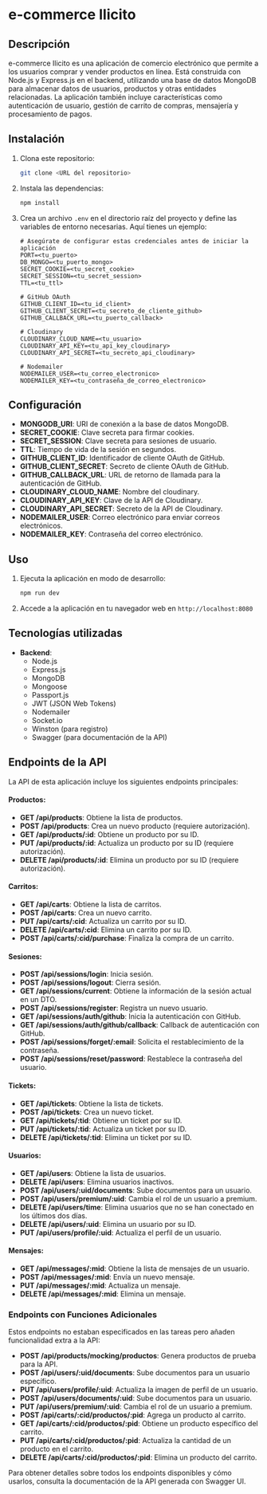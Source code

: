 # e-commerce Ilicito

## Descripción
e-commerce Ilicito es una aplicación de comercio electrónico que permite a los usuarios comprar y vender productos en línea. Está construida con Node.js y Express.js en el backend, utilizando una base de datos MongoDB para almacenar datos de usuarios, productos y otras entidades relacionadas. La aplicación también incluye características como autenticación de usuario, gestión de carrito de compras, mensajería y procesamiento de pagos.

## Instalación
1. Clona este repositorio:
   ```bash
   git clone <URL del repositorio>
   ```

2. Instala las dependencias:
   ```bash
   npm install
   ```

3. Crea un archivo `.env` en el directorio raíz del proyecto y define las variables de entorno necesarias. Aquí tienes un ejemplo:
   ```plaintext
   # Asegúrate de configurar estas credenciales antes de iniciar la aplicación
   PORT=<tu_puerto>
   DB_MONGO=<tu_puerto_mongo>
   SECRET_COOKIE=<tu_secret_cookie>
   SECRET_SESSION=<tu_secret_session>
   TTL=<tu_ttl>

   # GitHub OAuth
   GITHUB_CLIENT_ID=<tu_id_client>
   GITHUB_CLIENT_SECRET=<tu_secreto_de_cliente_github>
   GITHUB_CALLBACK_URL=<tu_puerto_callback>

   # Cloudinary
   CLOUDINARY_CLOUD_NAME=<tu_usuario>
   CLOUDINARY_API_KEY=<tu_api_key_cloudinary>
   CLOUDINARY_API_SECRET=<tu_secreto_api_cloudinary>

   # Nodemailer
   NODEMAILER_USER=<tu_correo_electronico>
   NODEMAILER_KEY=<tu_contraseña_de_correo_electronico>
   ```

## Configuración
- **MONGODB_URI**: URI de conexión a la base de datos MongoDB.
- **SECRET_COOKIE**: Clave secreta para firmar cookies.
- **SECRET_SESSION**: Clave secreta para sesiones de usuario.
- **TTL**: Tiempo de vida de la sesión en segundos.
- **GITHUB_CLIENT_ID**: Identificador de cliente OAuth de GitHub.
- **GITHUB_CLIENT_SECRET**: Secreto de cliente OAuth de GitHub.
- **GITHUB_CALLBACK_URL**: URL de retorno de llamada para la autenticación de GitHub.
- **CLOUDINARY_CLOUD_NAME**: Nombre del cloudinary.
- **CLOUDINARY_API_KEY**: Clave de la API de Cloudinary.
- **CLOUDINARY_API_SECRET**: Secreto de la API de Cloudinary.
- **NODEMAILER_USER**: Correo electrónico para enviar correos electrónicos.
- **NODEMAILER_KEY**: Contraseña del correo electrónico.

## Uso
1. Ejecuta la aplicación en modo de desarrollo:
   ```bash
   npm run dev
   ```

2. Accede a la aplicación en tu navegador web en `http://localhost:8080`

## Tecnologías utilizadas
- **Backend**:
  - Node.js
  - Express.js
  - MongoDB
  - Mongoose
  - Passport.js
  - JWT (JSON Web Tokens)
  - Nodemailer
  - Socket.io
  - Winston (para registro)
  - Swagger (para documentación de la API)

## Endpoints de la API

La API de esta aplicación incluye los siguientes endpoints principales:

#### Productos:

- **GET /api/products**: Obtiene la lista de productos.
- **POST /api/products**: Crea un nuevo producto (requiere autorización).
- **GET /api/products/:id**: Obtiene un producto por su ID.
- **PUT /api/products/:id**: Actualiza un producto por su ID (requiere autorización).
- **DELETE /api/products/:id**: Elimina un producto por su ID (requiere autorización).

#### Carritos:

- **GET /api/carts**: Obtiene la lista de carritos.
- **POST /api/carts**: Crea un nuevo carrito.
- **PUT /api/carts/:cid**: Actualiza un carrito por su ID.
- **DELETE /api/carts/:cid**: Elimina un carrito por su ID.
- **POST /api/carts/:cid/purchase**: Finaliza la compra de un carrito.

#### Sesiones:

- **POST /api/sessions/login**: Inicia sesión.
- **POST /api/sessions/logout**: Cierra sesión.
- **GET /api/sessions/current**: Obtiene la información de la sesión actual en un DTO.
- **POST /api/sessions/register**: Registra un nuevo usuario.
- **GET /api/sessions/auth/github**: Inicia la autenticación con GitHub.
- **GET /api/sessions/auth/github/callback**: Callback de autenticación con GitHub.
- **POST /api/sessions/forget/:email**: Solicita el restablecimiento de la contraseña.
- **POST /api/sessions/reset/password**: Restablece la contraseña del usuario.

#### Tickets:

- **GET /api/tickets**: Obtiene la lista de tickets.
- **POST /api/tickets**: Crea un nuevo ticket.
- **GET /api/tickets/:tid**: Obtiene un ticket por su ID.
- **PUT /api/tickets/:tid**: Actualiza un ticket por su ID.
- **DELETE /api/tickets/:tid**: Elimina un ticket por su ID.

#### Usuarios:

- **GET /api/users**: Obtiene la lista de usuarios.
- **DELETE /api/users**: Elimina usuarios inactivos.
- **POST /api/users/:uid/documents**: Sube documentos para un usuario.
- **POST /api/users/premium/:uid**: Cambia el rol de un usuario a premium.
- **DELETE /api/users/time**: Elimina usuarios que no se han conectado en los últimos dos días.
- **DELETE /api/users/:uid**: Elimina un usuario por su ID.
- **PUT /api/users/profile/:uid**: Actualiza el perfil de un usuario.

#### Mensajes:

- **GET /api/messages/:mid**: Obtiene la lista de mensajes de un usuario.
- **POST /api/messages/:mid**: Envía un nuevo mensaje.
- **PUT /api/messages/:mid**: Actualiza un mensaje.
- **DELETE /api/messages/:mid**: Elimina un mensaje.

### Endpoints con Funciones Adicionales

Estos endpoints no estaban especificados en las tareas pero añaden funcionalidad extra a la API:

- **POST /api/products/mocking/productos**: Genera productos de prueba para la API.
- **POST /api/users/:uid/documents**: Sube documentos para un usuario específico.
- **PUT /api/users/profile/:uid**: Actualiza la imagen de perfil de un usuario.
- **POST /api/users/documents/:uid**: Sube documentos para un usuario.
- **PUT /api/users/premium/:uid**: Cambia el rol de un usuario a premium.
- **POST /api/carts/:cid/productos/:pid**: Agrega un producto al carrito.
- **GET /api/carts/:cid/productos/:pid**: Obtiene un producto específico del carrito.
- **PUT /api/carts/:cid/productos/:pid**: Actualiza la cantidad de un producto en el carrito.
- **DELETE /api/carts/:cid/productos/:pid**: Elimina un producto del carrito.

Para obtener detalles sobre todos los endpoints disponibles y cómo usarlos, consulta la documentación de la API generada con Swagger UI.